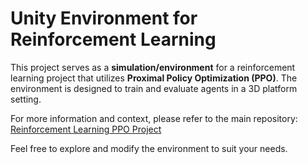 # **Unity Environment for Reinforcement Learning**

This project serves as a **simulation/environment** for a reinforcement learning project that utilizes **Proximal Policy Optimization (PPO)**. The environment is designed to train and evaluate agents in a 3D platform setting.

For more information and context, please refer to the main repository:  
[Reinforcement Learning PPO Project](https://github.com/MohamedLouayChatti/Reinforcement-Learning-PPO)

Feel free to explore and modify the environment to suit your needs.